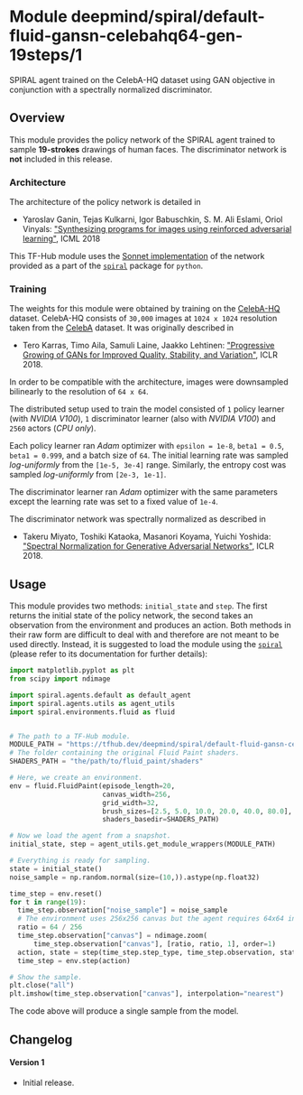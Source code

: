 # Module deepmind/spiral/default-fluid-gansn-celebahq64-gen-19steps/1

SPIRAL agent trained on the CelebA-HQ dataset using GAN objective in conjunction
with a spectrally normalized discriminator.

<!-- dataset: CelebA HQ -->
<!-- asset-path: legacy -->
<!-- module-type: image-rnn-agent -->
<!-- network-architecture: Other -->
<!-- fine-tunable: false -->
<!-- format: hub -->


## Overview

This module provides the policy network of the SPIRAL agent trained to sample
**19-strokes** drawings of human faces. The discriminator network is **not**
included in this release.

### Architecture

The architecture of the policy network is detailed in

*   Yaroslav Ganin, Tejas Kulkarni, Igor Babuschkin, S. M. Ali Eslami, Oriol
    Vinyals:
    ["Synthesizing programs for images using reinforced adversarial learning"](http://proceedings.mlr.press/v80/ganin18a.html),
    ICML 2018

This TF-Hub module uses the
[Sonnet implementation](https://github.com/deepmind/spiral/blob/master/spiral/agents/default.py)
of the network provided as a part of the
[`spiral`](https://github.com/deepmind/spiral) package for `python`.

### Training

The weights for this module were obtained by training on the
[CelebA-HQ](https://github.com/tkarras/progressive_growing_of_gans) dataset.
CelebA-HQ consists of `30,000` images at `1024 x 1024` resolution taken from the
[CelebA](http://mmlab.ie.cuhk.edu.hk/projects/CelebA.html) dataset. It was
originally described in

*   Tero Karras, Timo Aila, Samuli Laine, Jaakko Lehtinen: ["Progressive Growing
    of GANs for Improved Quality, Stability, and
    Variation"](https://research.nvidia.com/publication/2017-10_Progressive-Growing-of),
    ICLR 2018.

In order to be compatible with the architecture, images were downsampled
bilinearly to the resolution of `64 x 64`.

The distributed setup used to train the model consisted of `1` policy learner
(with *NVIDIA V100*), `1` discriminator learner (also with *NVIDIA V100*) and
`2560` actors (*CPU only*).

Each policy learner ran *Adam* optimizer with `epsilon = 1e-8`, `beta1 = 0.5`,
`beta1 = 0.999`, and a batch size of `64`. The initial learning rate was sampled
*log-uniformly* from the `[1e-5, 3e-4]` range. Similarly, the entropy cost was
sampled *log-uniformly* from `[2e-3, 1e-1]`.

The discriminator learner ran *Adam* optimizer with the same parameters except
the learning rate was set to a fixed value of `1e-4`.

The discriminator network was spectrally normalized as described in

*   Takeru Miyato, Toshiki Kataoka, Masanori Koyama, Yuichi Yoshida:
    ["Spectral Normalization for Generative Adversarial Networks"](https://openreview.net/pdf?id=B1QRgziT-),
    ICLR 2018.

## Usage

This module provides two methods: `initial_state` and `step`. The first returns
the initial state of the policy network, the second takes an observation from
the environment and produces an action. Both methods in their raw form are
difficult to deal with and therefore are not meant to be used directly. Instead,
it is suggested to load the module using the
[`spiral`](https://github.com/deepmind/spiral) (please refer to its
documentation for further details):

```python
import matplotlib.pyplot as plt
from scipy import ndimage

import spiral.agents.default as default_agent
import spiral.agents.utils as agent_utils
import spiral.environments.fluid as fluid


# The path to a TF-Hub module.
MODULE_PATH = "https://tfhub.dev/deepmind/spiral/default-fluid-gansn-celebahq64-gen-19steps/1"
# The folder containing the original Fluid Paint shaders.
SHADERS_PATH = "the/path/to/fluid_paint/shaders"

# Here, we create an environment.
env = fluid.FluidPaint(episode_length=20,
                       canvas_width=256,
                       grid_width=32,
                       brush_sizes=[2.5, 5.0, 10.0, 20.0, 40.0, 80.0],
                       shaders_basedir=SHADERS_PATH)

# Now we load the agent from a snapshot.
initial_state, step = agent_utils.get_module_wrappers(MODULE_PATH)

# Everything is ready for sampling.
state = initial_state()
noise_sample = np.random.normal(size=(10,)).astype(np.float32)

time_step = env.reset()
for t in range(19):
  time_step.observation["noise_sample"] = noise_sample
  # The environment uses 256x256 canvas but the agent requires 64x64 input.
  ratio = 64 / 256
  time_step.observation["canvas"] = ndimage.zoom(
      time_step.observation["canvas"], [ratio, ratio, 1], order=1)
  action, state = step(time_step.step_type, time_step.observation, state)
  time_step = env.step(action)

# Show the sample.
plt.close("all")
plt.imshow(time_step.observation["canvas"], interpolation="nearest")
```

The code above will produce a single sample from the model.

## Changelog

#### Version 1

*   Initial release.
